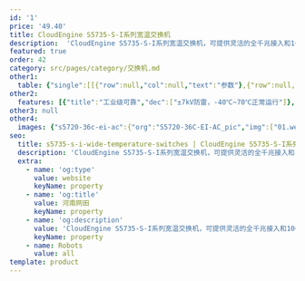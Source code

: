 ```yaml
---
id: '1'
price: '49.40'
title: CloudEngine S5735-S-I系列宽温交换机
description:  'CloudEngine S5735-S-I系列宽温交换机，可提供灵活的全千兆接入和10GE上行链路端口。支持工业级工作温度范围和专业的户外防雷，可适应条件恶劣的户外机柜环境。'
featured: true
order: 42
category: src/pages/category/交换机.md
other1: 
  table: {"single":[[{"row":null,"col":null,"text":"参数"},{"row":null,"col":null,"text":"CloudEngine S5735-S24T4X-I"}],[{"row":null,"col":null,"text":"包转发率"},{"row":null,"col":null,"text":"95.2Mpps"}],[{"row":null,"col":null,"text":"交换容量"},{"row":null,"col":null,"text":"128 Gbps/336 Gbps"}],[{"row":null,"col":null,"text":"端口类型"},{"row":null,"col":null,"text":"24个10/100/1000Base-T以太网端口，4个万兆SFP+"}],[{"row":null,"col":null,"text":"工作温度"},{"row":null,"col":null,"text":"-40°C至+70°C"}],[{"row":null,"col":null,"text":"防雷"},{"row":null,"col":null,"text":"内置防雷"}],[{"row":null,"col":null,"text":"相对湿度"},{"row":null,"col":null,"text":"5%～95%（无凝露）"}],[{"row":null,"col":null,"text":"散热"},{"row":null,"col":null,"text":"风冷散热，风扇智能调速"}]]}
other2:
  features: [{"title":"工业级可靠","dec":["±7kV防雷，-40℃~70℃正常运行"]},{"title":"极简部署","dec":["支持SVF Client，设备即插即用"]},{"title":"智能运维","dec":["基于eMDI的视频质量诊断，一键定位故障"]}]
other3: null
other4:
  images: {"s5720-36c-ei-ac":{"org":"S5720-36C-EI-AC_pic","img":["01.webp","02.webp","03.webp","04.webp","07.webp","08.webp"]}}
seo:
  title: s5735-s-i-wide-temperature-switches | CloudEngine S5735-S-I系列宽温交换机 | 行业专用交换机 | 园区交换机 | 交换机 | 企业网络
  description: 'CloudEngine S5735-S-I系列宽温交换机，可提供灵活的全千兆接入和10GE上行链路端口。支持工业级工作温度范围和专业的户外防雷，可适应条件恶劣的户外机柜环境。'
  extra:
    - name: 'og:type'
      value: website
      keyName: property
    - name: 'og:title'
      value: 河南网田
      keyName: property
    - name: 'og:description'
      value: 'CloudEngine S5735-S-I系列宽温交换机，可提供灵活的全千兆接入和10GE上行链路端口。支持工业级工作温度范围和专业的户外防雷，可适应条件恶劣的户外机柜环境。'
      keyName: property
    - name: Robots
      value: all
template: product
---
```

